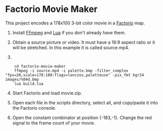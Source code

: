 # Factorio Movie Maker

This project encodes a 178x100 3-bit color movie in a [Factorio](http://www.factorio.com) map.

1. Install [FFmpeg](http://www.ffmpeg.org/download.html) and [Lua](http://lua-users.org/wiki/LuaBinaries) if you don't already have them.

2. Obtain a source picture or video.  It must have a 16:9 aspect ratio or it will be stretched.  In this example it is called source.mp4.

3.

        cd factorio-movie-maker
        ffmpeg -i source.mp4 -i palette.bmp -filter_complex "fps=20,scale=178:100:flags=lanczos,paletteuse" -pix_fmt bgr24 images/%04d.bmp
        lua build.lua

4. Start Factorio and load movie.zip.

5. Open each file in the scripts directory, select all, and copy/paste it into the Factorio console.

6. Open the constant combinator at position {-183,-1}.  Change the red signal to the frame count of your movie.

